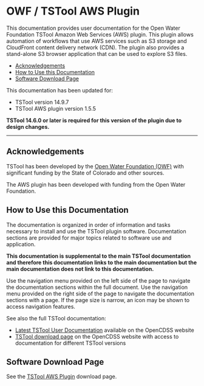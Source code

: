 # OWF / TSTool AWS Plugin #

This documentation provides user documentation for the Open Water Foundation TSTool Amazon Web Services (AWS) plugin.
This plugin allows automation of workflows that use AWS services such as S3 storage and CloudFront content delivery network (CDN).
The plugin also provides a stand-alone S3 browser application that can be used to explore S3 files.

*   [Acknowledgements](#acknowledgements)
*   [How to Use this Documentation](#how-to-use-this-documentation)
*   [Software Download Page](#software-download-page)

This documentation has been updated for:

*   TSTool version 14.9.7
*   TSTool AWS plugin version 1.5.5

**TSTool 14.6.0 or later is required for this version of the plugin due to design changes.**

----------------

## Acknowledgements

TSTool has been developed by the [Open Water Foundation (OWF)](https://openwaterfoundation.org) with significant
funding by the State of Colorado and other sources.

The AWS plugin has been developed with funding from the Open Water Foundation.

## How to Use this Documentation ##

The documentation is organized in order of information and tasks necessary to install and use the TSTool plugin software.
Documentation sections are provided for major topics related to software use and application.

**This documentation is supplemental to the main TSTool documentation and therefore this documentation links
to the main documentation but the main documentation does not link to this documentation.**

Use the navigation menu provided on the left side of the page to navigate the documentation sections within the full document.
Use the navigation menu provided on the right side of the page to navigate the documentation sections with a page.
If the page size is narrow, an icon may be shown to access navigation features.

See also the full TSTool documentation:

*   [Latest TSTool User Documentation](https://opencdss.state.co.us/tstool/latest/doc-user/) available on the OpenCDSS website
*   [TSTool download page](https://opencdss.state.co.us/tstool/) on the OpenCDSS website
    with access to documentation for different TSTool versions

## Software Download Page ##

See the [TSTool AWS Plugin](https://software.openwaterfoundation.org/tstool-aws-plugin/) download page.
